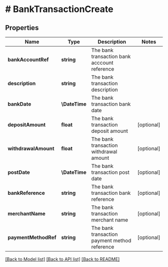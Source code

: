 # # BankTransactionCreate

## Properties

Name | Type | Description | Notes
------------ | ------------- | ------------- | -------------
**bankAccountRef** | **string** | The bank transaction bank acccount reference |
**description** | **string** | The bank transaction description |
**bankDate** | **\DateTime** | The bank transaction bank date |
**depositAmount** | **float** | The bank transaction deposit amount | [optional]
**withdrawalAmount** | **float** | The bank transaction withdrawal amount | [optional]
**postDate** | **\DateTime** | The bank transaction post date | [optional]
**bankReference** | **string** | The bank transaction bank reference | [optional]
**merchantName** | **string** | The bank transaction merchant name | [optional]
**paymentMethodRef** | **string** | The bank transaction payment method reference | [optional]

[[Back to Model list]](../../README.md#models) [[Back to API list]](../../README.md#endpoints) [[Back to README]](../../README.md)
